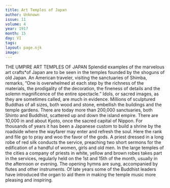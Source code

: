 ```yaml
---
title: Art Temples of Japan
author: Unknown
issue: 11
volume: 4
year: 1917
month: 15
day: VI
tags:
layout: page.njk
image:
---
```

THE UMPIRE ART TEMPLES OF JAPAN    Splendid examples of the marvelous art crafts*of Japan are to be seen in the temples founded by the shoguns of old Japan. An American traveler, visiting the sanctuaries of Shimba, remarks, “One is overwhelmed at each step by the richness of the materials, the prodigality of the decoration, the fineness of details and the solemn magnificence of the entire spectacle.” Idols, or sacred images, as they are sometimes called, are much in evidence. Millions of sculptured Buddhas of all sizes, both wood and stone, embellish the buildings and the temple gardens.       There are today more than 200,000 sanctuaries, both Shinto and Buddhist, scattered up and down the island empire. There are 10,000 in and about Kyoto, once the sacred capital of Nippon. For thousands of years it has been a Japanese custom to build a shrine by the roadside where the wayfarer may enter and refresh the soul. Here the rank and file go to pray and woo the favor of the gods. A priest dressed in a long robe of red silk conducts the service, preaching two short sermons for the edification of a handful of women, girls and old men.       In the large temples of the cities a company of priests in white, yellow and brown robes takes part in the services, regularly held on the 1st and 15th of the month, usually in the afternoon or evening. The opening hymns are sung, accompanied by flutes and other instruments. Of late years some of the Buddhist leaders have introduced the organ to aid them in making the temple music more pleasing and inspiring. 


